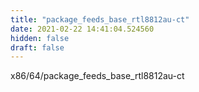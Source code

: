 ```yaml
---
title: "package_feeds_base_rtl8812au-ct"
date: 2021-02-22 14:41:04.524560
hidden: false
draft: false
---
```


x86/64/package_feeds_base_rtl8812au-ct

